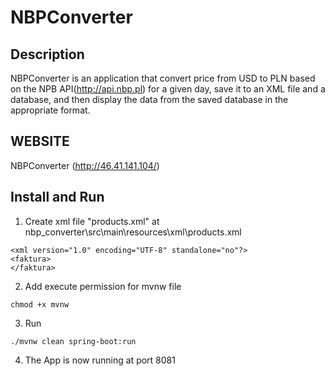 # NBPConverter

## Description

NBPConverter is an application that convert price from  USD to PLN based on the NPB API(http://api.nbp.pl) for a given day, save it to an XML file and a database, and then display the data from the saved database in the appropriate format.

## WEBSITE
NBPConverter (http://46.41.141.104/)

## Install and Run
1. Create xml file "products.xml" at nbp_converter\src\main\resources\xml\products.xml
```
<xml version="1.0" encoding="UTF-8" standalone="no"?>
<faktura>
</faktura>
```
2. Add execute permission for mvnw file
```
chmod +x mvnw 
```
3. Run
  ```
  ./mvnw clean spring-boot:run
  ```
4. The App is now running at port 8081
